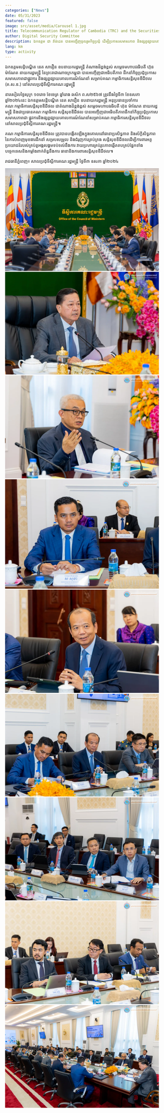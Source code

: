 ```yaml
---
categories: ["News"]
date: 05/31/2023
featured: false
image: src/asset/media/Carousel 1.jpg
title: Telecommunication Regulator of Cambodia (TRC) and the Securities Exchange Regulator of Cambodia (SERC) organized a collaborative Capacity Building Training on "Cybersecurity”
author: Digital Security Committee
description: ឯកឧត្តម ជា វ៉ាន់ដេត បានអញ្ជើញចូលរួមកិច្ចប្រជុំ ដេីម្បីប្រកាសសមាសភាព និងផ្សព្វផ្សាយគោលការណ៍ណែនាំសម្រាប់ គ.ស.ឌ. ក្រោមអធិបតីភាពឯកឧត្តមសន្តិបណ្ឌិត នេត សាវឿន
lang: km
type: activity
---
```


ឯកឧត្តមសន្តិបណ្ឌិត នេត សាវឿន ឧបនាយករដ្ឋមន្ត្រី តំណាងដ៏ខ្ពង់ខ្ពស់ សម្តេចមហាបវរធិបតី
ហ៊ុន ម៉ាណែត នាយករដ្ឋមន្ត្រី នៃព្រះរាជាណាចក្រកម្ពុជា បានអញ្ចើញជាអធិបតីភាព ដឹកនាំកិច្ចប្រជុំប្រកាស សមាសភាពជាផ្លូវការ និងផ្សព្វផ្សាយគោលការណ៍ណែនាំ សម្រាប់គណៈកម្មាធិការសន្តិសុខឌីជីថល (គ.ស.ឌ.) នៅសាលប្រជុំទីស្តីការគណៈរដ្ឋមន្ត្រី

នារសៀលថ្ងៃសុក្រ ១០រោច ខែចេត្រ ឆ្នាំរោង ឆស័ក ព.ស២៥៦៧ ត្រូវនឹងថ្ងៃទី៣
ខែឧសភា ឆ្នាំ២០២៤នេះ ឯកឧត្តមសន្តិបណ្ឌិត នេត សាវឿន ឧបនាយករដ្ឋមន្ត្រី អនុប្រធានប្រចាំការគណៈកម្មាធិការសន្តិសុខឌីជីថល ជាតំណាងដ៏ខ្ពង់ខ្ពស់
សម្តេចមហាបវរធិបតី ហ៊ុន ម៉ាណែត នាយករដ្ឋមន្ត្រី និងជាប្រធានគណៈកម្មាធិការ
សន្តិសុខឌីជីថល បានអញ្ចើញជាអធិបតីភាពដឹកនាំកិច្ចប្រជុំប្រកាសសមាសភាពជា
ផ្លូវការនិងផ្សព្វផ្សាយគោលការណ៍ណែនាំសម្រាប់គណៈកម្មាធិការសន្តិសុខឌីជីថល នៅសាលប្រជុំទីស្តីការគណៈរដ្ឋមន្ត្រី៕

គណៈកម្មាធិការសន្តិសុខឌីជីថល ត្រូវបានបង្កើតឡើងក្នុងគោលដៅធានាប្រសិទ្ធភាព និងស័ក្តិសិទ្ធភាពនៃការបំពេញមុខងារដឹកនាំ សម្របសម្រួល និងជំរុញការគ្រប់គ្រង
សន្តិសុខឌីជីថលដើម្បីការពារអត្ថប្រយោជន៍របស់គ្រប់តួអង្គសង្គមទប់ទល់នឹងការ
វាយប្រហារគ្រប់រូបភាពឆ្លើតតបគ្រប់ផ្នែកទាំងបច្ចេកទេសនិងកម្លាំងពាក់ព័ន្ធនឹងការ
ធានានិងការពារសន្តិសុខឌីជីថល៕

រាជធានីភ្នំពេញ៖ សាលប្រជុំទីស្តីការគណៈរដ្ឋមន្ត្រី​ ថ្ងៃទី៣ ឧសភា ឆ្នាំ២០២៤

![photo 2](src/asset/articles/1-article-dsc-meeting/article-1-photo-1.webp)
![photo 3](src/asset/articles/1-article-dsc-meeting/article-1-photo-3.webp)
![photo 4](src/asset/articles/1-article-dsc-meeting/article-1-photo-4.webp)
![photo 5](src/asset/articles/1-article-dsc-meeting/article-1-photo-5.webp)
![photo 6](src/asset/articles/1-article-dsc-meeting/article-1-photo-6.webp)
![photo 7](src/asset/articles/1-article-dsc-meeting/article-1-photo-7.webp)
![photo 8](src/asset/articles/1-article-dsc-meeting/article-1-photo-8.webp)
![photo 9](src/asset/articles/1-article-dsc-meeting/article-1-photo-9.webp)
![photo 10](src/asset/articles/1-article-dsc-meeting/article-1-photo-10.webp)
